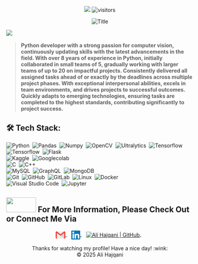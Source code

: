 <p align="center">
    <a href="https://github.com/alihajqani/Ali_Hajqani"><img src="https://img.shields.io/badge/status-updating-brightgreen.svg"></a>
    <img src="https://visitor-badge.laobi.icu/badge?page_id=alihajqani.Ali_Hajqani" alt="visitors"/>
</p>


<div align="center">
  <img src="https://readme-typing-svg.herokuapp.com?font=Architects+Daughter&color=%2338C2FF&size=50&center=true&vCenter=true&height=60&width=600&lines=Heyyy!+I'm+Ali+Hajqani;Welcome+to+my+profile!" alt="Title"></img>
</div>

[![](./src/header_.png)](#)

> <b>Python developer with a strong passion for computer vision, continuously updating skills with the latest advancements in the field. With over 8 years of experience in Python, initially collaborated in small teams of 5, gradually working with larger teams of up to 20 on impactful projects. Consistently delivered all assigned tasks ahead of or exactly by the deadlines across multiple project phases. With exceptional interpersonal abilities, excels in team environments, and drives projects to successful outcomes. Quickly adapts to emerging technologies, ensuring tasks are completed to the highest standards, contributing significantly to project success.</b>

## 🛠️ Tech Stack:
![Python](https://img.shields.io/badge/-Python-555?style=flat&logo=python)&nbsp;
![Pandas](https://img.shields.io/badge/-Pandas-555?style=flat&logo=pandas)&nbsp;
![Numpy](https://img.shields.io/badge/-Numpy-555?style=flat&logo=numpy)&nbsp;
![OpenCV](https://img.shields.io/badge/-Opencv-555?style=flat&logo=opencv)&nbsp;
![Ultralytics](https://img.shields.io/badge/-Ultralytics-555?style=flat&logo=Ultralytics)&nbsp;
![Tensorflow](https://img.shields.io/badge/-Tensorflow-555?style=flat&logo=Tensorflow)&nbsp;
![Tensorflow](https://img.shields.io/badge/-Scikitlearn-555?style=flat&logo=Scikitlearn)&nbsp;
![Flask](https://img.shields.io/badge/-Flask-555?style=flat&logo=flask)&nbsp;\
![Kaggle](https://img.shields.io/badge/-Kaggle-555?style=flat&logo=Kaggle)&nbsp;
![Googlecolab](https://img.shields.io/badge/-Googlecolab-555?style=flat&logo=Googlecolab)&nbsp;\
![C](https://img.shields.io/badge/C-555?style=flat&logo=C&logoColor=A8B9CC)&nbsp;
![C++](https://img.shields.io/badge/-C++-555?style=flat&logo=C%2B%2B&logoColor=fff)&nbsp;\
![MySQL](https://img.shields.io/badge/-MySQL-555?style=flat&logo=mysql&logoColor=fff)&nbsp;
![GraphQL](https://img.shields.io/badge/-GraphQL-555?style=flat&logo=GraphQL)&nbsp;
![MongoDB](https://img.shields.io/badge/-MongoDB-555?style=flat&logo=MongoDB)&nbsp;\
![Git](https://img.shields.io/badge/-Git-555?style=flat&logo=git)&nbsp;
![GitHub](https://img.shields.io/badge/-GitHub-555?style=flat&logo=github)&nbsp;
![GitLab](https://img.shields.io/badge/-GitLab-555?style=flat&logo=gitlab)&nbsp;
![Linux](https://img.shields.io/badge/-Linux-555?style=flat&logo=Linux)&nbsp;
![Docker](https://img.shields.io/badge/-Docker-555?style=flat&logo=Docker)\
![Visual Studio Code](https://img.shields.io/badge/-Visual%20Studio%20Code-555?style=flat&logo=visual-studio-code&logoColor=007ACC)&nbsp;
![Jupyter](https://img.shields.io/badge/-Jupyter-555?style=flat&logo=jupyter)&nbsp;

## <img src='https://raw.githubusercontent.com/ShahriarShafin/ShahriarShafin/main/Assets/handshake.gif' width="80px" height="40px"> For More Information, Please Check Out or Connect Me Via
<p align="center">
  <a href="mailto:alihajqani@gmail.com" >
    <img align="center" alt="Ali Hajqani | Gmail" width="26px" src="https://github.com/SatYu26/SatYu26/blob/master/Assets/Gmail.svg" />
  </a> &nbsp;&nbsp;
  
  <a href="https://www.linkedin.com/in/alihajqani/" target="_blank">
    <img align="center" alt="Ali Hajqani | Linkedin" width="24px" src="https://github.com/SatYu26/SatYu26/blob/master/Assets/Linkedin.svg" />
  </a> &nbsp;&nbsp;
  
  <a href="https://profile-summary-for-github.herokuapp.com/user/alihajqani" target="_blank">
    <img align="center" alt="Ali Hajqani | GitHub" width="26px" src="https://upload.wikimedia.org/wikipedia/commons/thumb/a/ae/Github-desktop-logo-symbol.svg/1024px-Github-desktop-logo-symbol.svg.png" />
  </a> &nbsp;&nbsp;
<p> 



<div align="center">
  Thanks for watching my profile! Have a nice day! :wink: <br/>
  &copy; 2025 Ali Hajqani
</div>
